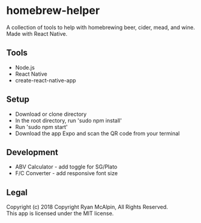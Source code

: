 # homebrew-helper
A collection of tools to help with homebrewing beer, cider, mead, and wine. Made with React Native.

## Tools
* Node.js
* React Native
* create-react-native-app

## Setup
* Download or clone directory
* In the root directory, run 'sudo npm install'
* Run 'sudo npm start'
* Download the app Expo and scan the QR code from your terminal

## Development
* ABV Calculator - add toggle for SG/Plato
* F/C Converter - add responsive font size

## Legal
Copyright (c) 2018 Copyright Ryan McAlpin, All Rights Reserved.<br>
This app is licensed under the MIT license.
